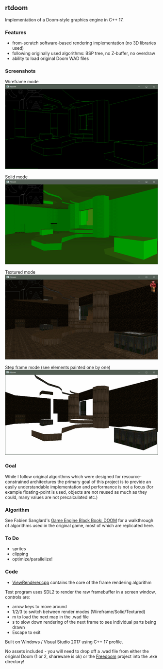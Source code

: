 ## rtdoom

Implementation of a Doom-style graphics engine in C++ 17.

### Features

* from-scratch software-based rendering implementation (no 3D libraries used)
* following originally used algorithms: BSP tree, no Z-buffer, no overdraw
* ability to load original Doom WAD files

### Screenshots

Wireframe mode
![screenshot](images/screen1.png)

Solid mode
![screenshot](images/screen2.png)

Textured mode
![screenshot](images/screen3.png)

Step frame mode (see elements painted one by one)
![screenshot](images/screen4.png)

### Goal

While I follow original algorithms which were designed for resource-constrained architectures
the primary goal of this project is to provide an easily understandable implementation and
performance is not a focus (for example floating-point is used, objects are not reused as much
as they could, many values are not precalculated etc.)

### Algorithm

See Fabien Sanglard's [Game Engine Black Book: DOOM](https://fabiensanglard.net/gebbdoom/) for a walkthrough
of algorithms used in the original game, most of which are replicated here.

### To Do

* sprites
* clipping
* optimize/parallelize!

### Code

* [ViewRenderer.cpp](rtdoom/ViewRenderer.cpp) contains the core of the frame rendering algorithm

Test program uses SDL2 to render the raw framebuffer in a screen window, controls are:
* arrow keys to move around
* 1/2/3 to switch between render modes (Wireframe/Solid/Textured)
* m to load the next map in the .wad file
* s to slow down rendering of the next frame to see individual parts being drawn
* Escape to exit

Built on Windows / Visual Studio 2017 using C++ 17 profile.

No assets included - you will need to drop off a .wad file from either the original Doom
(1 or 2, shareware is ok) or the [Freedoom](https://freedoom.github.io/) project into the .exe directory!
